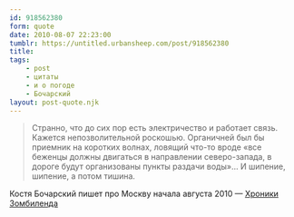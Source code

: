 ```yaml
---
id: 918562380
form: quote
date: 2010-08-07 22:23:00
tumblr: https://untitled.urbansheep.com/post/918562380
title: 
tags:
    - post
    - цитаты
    - и о погоде
    - Бочарский
layout: post-quote.njk
---
```


<blockquote>
Странно, что до сих пор есть электричество и работает связь. Кажется непозволительной роскошью. Органичней был бы приемник на коротких волнах, ловящий что-то вроде «все беженцы должны двигаться в направлении северо-запада, в дороге будут организованы пункты раздачи воды»&hellip; И шипение, шипение, а потом тишина.
</blockquote>

Костя Бочарский пишет про Москву начала августа 2010 — <a href="http://bocharsky.livejournal.com/444742.html">Хроники Зомбиленда</a>
